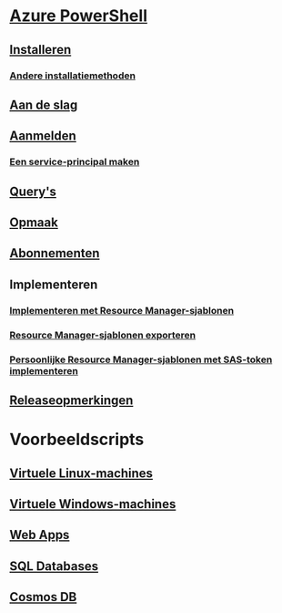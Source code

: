 # [Azure PowerShell](../overview.md)
## [Installeren](install-azurerm-ps.md)
### [Andere installatiemethoden](../other-install.md)
## [Aan de slag](../get-started-azureps.md)
## [Aanmelden](../authenticate-azureps.md)
### [Een service-principal maken](../create-azure-service-principal-azureps.md)
## [Query's](../queries-azureps.md)
## [Opmaak](../formatting-output.md)
## [Abonnementen](../manage-subscriptions-azureps.md)

## Implementeren
### [Implementeren met Resource Manager-sjablonen](https://docs.microsoft.com/en-us/azure/azure-resource-manager/resource-group-template-deploy)
### [Resource Manager-sjablonen exporteren](https://docs.microsoft.com/en-us/azure/azure-resource-manager/resource-manager-export-template-powershell)
### [Persoonlijke Resource Manager-sjablonen met SAS-token implementeren](https://docs.microsoft.com/en-us/azure/azure-resource-manager/resource-manager-powershell-sas-token)

## [Releaseopmerkingen](release-notes-azureps.md)

# Voorbeeldscripts
## [Virtuele Linux-machines](https://docs.microsoft.com/en-us/azure/virtual-machines/linux/powershell-samples?toc=%2fpowershell%2fmodule%2ftoc.json)
## [Virtuele Windows-machines](https://docs.microsoft.com/en-us/azure/virtual-machines/windows/powershell-samples?toc=%2fpowershell%2fmodule%2ftoc.json)
## [Web Apps](https://docs.microsoft.com/azure/app-service-web/app-service-powershell-samples?toc=%2fpowershell%2fmodule%2ftoc.json)
## [SQL Databases](https://docs.microsoft.com/azure/sql-database/sql-database-powershell-samples?toc=%2fpowershell%2fmodule%2ftoc.json)
## [Cosmos DB](https://docs.microsoft.com/azure/cosmos-db/powershell-samples?toc=%2fpowershell%2fmodules%2ftoc.json)
